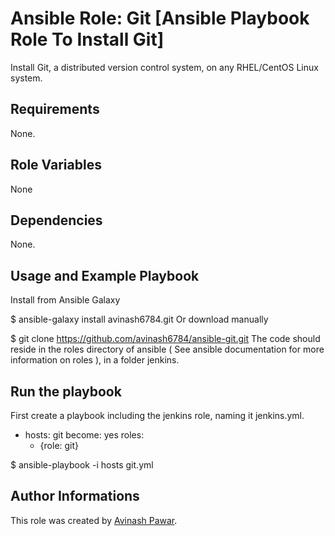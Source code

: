# Ansible Role: Git [Ansible Playbook Role To Install Git]

Install Git, a distributed version control system, on any RHEL/CentOS Linux system.

## Requirements

None.

## Role Variables
None

## Dependencies

None.

## Usage and Example Playbook

Install from Ansible Galaxy

$ ansible-galaxy install avinash6784.git
Or download manually

$ git clone https://github.com/avinash6784/ansible-git.git 
The code should reside in the roles directory of ansible ( See ansible documentation for more information on roles ), in a folder jenkins.

## Run the playbook

First create a playbook including the jenkins role, naming it jenkins.yml.

- hosts: git
  become: yes
  roles:
    - {role: git}


$ ansible-playbook -i hosts git.yml


## Author Informations

This role was created by [Avinash Pawar](https://github.com/avinash6784/ansible-git).
